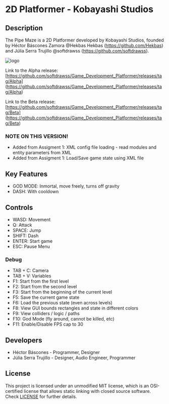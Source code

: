 # 2D Platformer - Kobayashi Studios

## Description

The Pipe Maze is a 2D Platformer developed by Kobayashi Studios, founded by Héctor Báscones Zamora @Hekbas Hekbas (https://github.com/Hekbas) and Júlia Serra Trujillo @softdrawss (https://github.com/softdrawss).

![logo](https://user-images.githubusercontent.com/99959289/200201246-e9a57554-41d6-4304-8de3-caa10a13133a.png)

Link to the Alpha release: [https://github.com/softdrawss/Game_Development_Platformer/releases/tag/Alpha] (https://github.com/softdrawss/Game_Development_Platformer/releases/tag/Alpha)

Link to the Beta release: [https://github.com/softdrawss/Game_Development_Platformer/releases/tag/Beta] (https://github.com/softdrawss/Game_Development_Platformer/releases/tag/Beta)

### NOTE ON THIS VERSION!

- Added from Assigment 1: XML config file loading - read modules and entity parameters from XML
- Added from Assigment 1: Load/Save game state using XML file

## Key Features

 - GOD MODE: Inmortal, move freely, turns off gravity
 - DASH: With cooldown
 
## Controls

 - WASD: Movement
 - Q: Attack
 - SPACE: Jump
 - SHIFT: Dash
 - ENTER: Start game
 - ESC: Pause Menu
 
 ### Debug
 - TAB + C: Camera
 - TAB + V: Variables
 - F1: Start from the first level
 - F2: Start from the second level
 - F3: Start from the beginning of the current level
 - F5: Save the current game state
 - F6: Load the previous state (even across levels)
 - F8: View GUI bounds rectangles and state in different colors
 - F9: View colliders / logic / paths
 - F10: God Mode (fly around, cannot be killed, etc)
 - F11: Enable/Disable FPS cap to 30

## Developers

 - Héctor Báscones - Programmer, Designer
 - Júlia Serra Trujillo - Designer, Audio Engineer, Programmer

## License

This project is licensed under an unmodified MIT license, which is an OSI-certified license that allows static linking with closed source software. Check [LICENSE](LICENSE) for further details.
